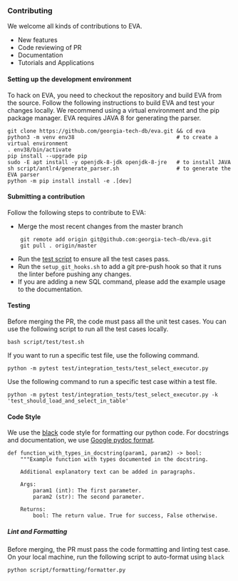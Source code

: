 ###  Contributing
We welcome all kinds of contributions to EVA.
- New features
- Code reviewing of PR
- Documentation 
- Tutorials and Applications

#### Setting up the development environment
To hack on EVA, you need to checkout the repository and build EVA from the source.
Follow the following instructions to build EVA and test your changes locally.
We recommend using a virtual environment and the pip package manager. EVA requires JAVA 8 for generating the parser.
```
git clone https://github.com/georgia-tech-db/eva.git && cd eva
python3 -m venv env38                                # to create a virtual environment
. env38/bin/activate
pip install --upgrade pip
sudo -E apt install -y openjdk-8-jdk openjdk-8-jre   # to install JAVA
sh script/antlr4/generate_parser.sh                  # to generate the EVA parser
python -m pip install install -e .[dev]
```

#### Submitting a contribution
Follow the following steps to contribute to EVA:
* Merge the most recent changes from the master branch 
```
    git remote add origin git@github.com:georgia-tech-db/eva.git
    git pull . origin/master
```
* Run the [test script](#testing) to ensure all the test cases pass.
* Run the `setup_git_hooks.sh` to add a git pre-push hook so that it runs the linter before pushing any changes.
* If you are adding a new SQL command, please add the example usage to the documentation. 

#### Testing
<a name="testing"></a>
Before merging the PR, the code must pass all the unit test cases. You can use the following script to run all the test cases locally.
```
bash script/test/test.sh
```
If you want to run a specific test file, use the following command.
```
python -m pytest test/integration_tests/test_select_executor.py
```
Use the following command to run a specific test case within a test file.
```
python -m pytest test/integration_tests/test_select_executor.py -k 'test_should_load_and_select_in_table'
```

#### Code Style
We use the [black](https://github.com/psf/black) code style for formatting our python code. For docstrings and documentation, we use [Google pydoc format](https://sphinxcontrib-napoleon.readthedocs.io/en/latest/example_google.html).

```
def function_with_types_in_docstring(param1, param2) -> bool:
    """Example function with types documented in the docstring.

    Additional explanatory text can be added in paragraphs.

    Args:
        param1 (int): The first parameter.
        param2 (str): The second parameter.

    Returns:
        bool: The return value. True for success, False otherwise.

```

##### Lint and Formatting
Before merging, the PR must pass the code formatting and linting test case.
On your local machine, run the following script to auto-format using `black`

```
python script/formatting/formatter.py 
```